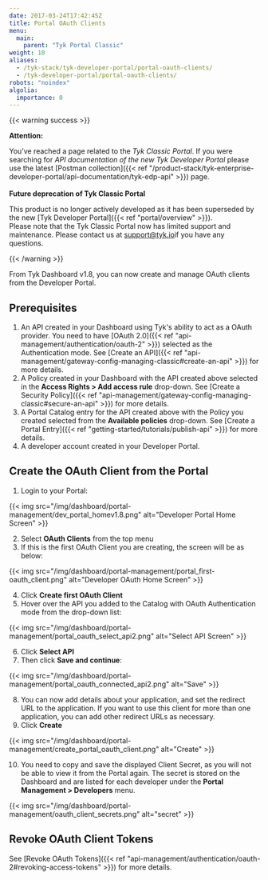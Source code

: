 ```yaml
---
date: 2017-03-24T17:42:45Z
title: Portal OAuth Clients
menu:
  main:
    parent: "Tyk Portal Classic"
weight: 10
aliases:
  - /tyk-stack/tyk-developer-portal/portal-oauth-clients/
  - /tyk-developer-portal/portal-oauth-clients/
robots: "noindex"
algolia:
  importance: 0
---
```


{{< warning success >}}

**Attention:**

You’ve reached a page related to the *Tyk Classic Portal*. If you were searching for *API documentation of the new Tyk
Developer Portal* please use the latest
[Postman collection]({{< ref "/product-stack/tyk-enterprise-developer-portal/api-documentation/tyk-edp-api" >}}) page.
</br>
</br>
**Future deprecation of Tyk Classic Portal**

This product is no longer actively developed as it
has been superseded by the new [Tyk Developer Portal]({{< ref "portal/overview" >}}).
</br>
Please note that the Tyk Classic Portal now has limited support and maintenance. Please contact us at
[support@tyk.io](<mailto:support@tyk.io?subject=Tyk classic developer portal>)if you have any questions.

{{< /warning >}}

From Tyk Dashboard v1.8, you can now create and manage OAuth clients from the Developer Portal.

## Prerequisites

1. An API created in your Dashboard using Tyk's ability to act as a OAuth provider. You need to have [OAuth 2.0]({{< ref "api-management/authentication/oauth-2" >}}) selected as the Authentication mode. See [Create an API]({{< ref "api-management/gateway-config-managing-classic#create-an-api" >}}) for more details. 
2. A Policy created in your Dashboard with the API created above selected in the **Access Rights > Add access rule** drop-down. See [Create a Security Policy]({{< ref "api-management/gateway-config-managing-classic#secure-an-api" >}}) for more details.
3. A Portal Catalog entry for the API created above with the Policy you created selected from the **Available policies** drop-down. See [Create a Portal Entry]({{< ref "getting-started/tutorials/publish-api" >}}) for more details.
4. A developer account created in your Developer Portal.

## Create the OAuth Client from the Portal

1. Login to your Portal:
    
{{< img src="/img/dashboard/portal-management/dev_portal_homev1.8.png" alt="Developer Portal Home Screen" >}}

2. Select **OAuth Clients** from the top menu
3. If this is the first OAuth Client you are creating, the screen will be as below:

{{< img src="/img/dashboard/portal-management/portal_first-oauth_client.png" alt="Developer OAuth Home Screen" >}}

4. Click **Create first OAuth Client**
5. Hover over the API you added to the Catalog with OAuth Authentication mode from the drop-down list:

{{< img src="/img/dashboard/portal-management/portal_oauth_select_api2.png" alt="Select API Screen" >}}

6. Click **Select API**
7. Then click **Save and continue**:

{{< img src="/img/dashboard/portal-management/portal_oauth_connected_api2.png" alt="Save" >}}

8. You can now add details about your application, and set the redirect URL to the application. If you want to use this client for more than one application, you can add other redirect URLs as necessary.
9. Click **Create**

{{< img src="/img/dashboard/portal-management/create_portal_oauth_client.png" alt="Create" >}}

10. You need to copy and save the displayed Client Secret, as you will not be able to view it from the Portal again. The secret is stored on the Dashboard and are listed for each developer under the **Portal Management > Developers** menu.

{{< img src="/img/dashboard/portal-management/oauth_client_secrets.png" alt="secret" >}}


## Revoke OAuth Client Tokens

See [Revoke OAuth Tokens]({{< ref "api-management/authentication/oauth-2#revoking-access-tokens" >}}) for more details.